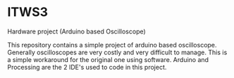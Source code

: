# ITWS3
Hardware project (Arduino based Oscilloscope)

This repository contains a simple project of arduino based oscilloscope. Generally oscilloscopes are very costly and very difficult to manage. This is a simple workaround for the original one using software. Arduino and Processing are the 2 IDE's used to code in this project.
